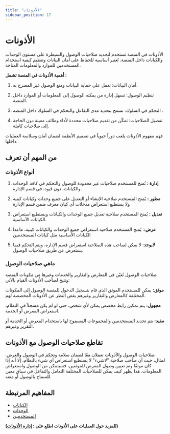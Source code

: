 ```yaml
---
title: "الأذونات"
sidebar_position: 17
---
```


# الأذونات

الأذونات في المنصة تستخدم لتحديد صلاحيات الوصول والسيطرة على مستوى الوحدات والكيانات داخل المنصة. تُعتبر أساسية للحفاظ على أمان البيانات وتنظيم كيفية استخدام المستخدمين للموارد والمعلومات المتاحة.



**أهمية الأذونات في المنصة تشمل :**

1. أمان البيانات: تعمل على حماية البيانات ومنع الوصول غير المصرح به.

2. تنظيم الوصول: تسهل إدارة من يمكنه الوصول إلى المعلومات أو الموارد داخل المنصة.

3. التحكم في السلوك: تسمح بتحديد مدى التفاعل والتحكم في السلوك داخل المنصة .

4. تفصيل الصلاحيات: تمكّن من تقديم صلاحيات محددة لأداء وظائف معينة دون الحاجة إلى صلاحيات كاملة.

فهم مفهوم الأذونات يلعب دوراً حيوياً في تصميم الأنظمة لضمان أمان وسلاسة العمليات داخلها.



## من المهم أن تعرف 

### أنواع الأذونات 

1. **إدارة :** تُمنح للمستخدم صلاحيات غير محدودة للوصول والتحكم في كافة الوحدات والكيانات، دون قيود، في قسم الإدارة.

2. **مطور :** يًمنح المستخدم صلاحية الإنشاء أو التعديل على جميع وحدات وكيانات كبنية ولا يستطيع استعراض مدخلات أي كيان معرف ضمن قسم الإدارة

3. **تعديل :**  يًمنح المستخدم صلاحية تعديل جميع الوحدات والكيانات ويستطيع استعراض الكيانات الأساسية.

4. **عرض:**: يًمنح المستخدم صلاحية استعراض جميع الوحدات والكيانات كبنية، ماعدا الكيانات الأساسية مثل كيانات المستخدمين

5. **لايوجد**: لا يمكن لصاحب هذه الصلاحية استعراض قسم الإدارة، ويتم التحكم فيما يستعرض عن طريق صلاحيات الوصول.


### ماهي صلاحيات الوصول 
صلاحيات الوصول تُعيّن في المعارض والتقارير والخدمات وغيرها من مكونات المنصة وتتيح لصاحب الأذونات القيام بالآتي:

**موثق:** يمكن للمستخدم الموثق الذي قام بتسجيل الدخول للمنصة الوصول إلى المكونات المختلفة كالمعارض والتقارير وغيرهم بغض النظر عن الأذونات المخصصة لهم.

**مجهول:** يتم تمكين رابط مخصص يمكن لأي شخص، حتى لو لم يكن مسجلاً في النظام، استعراض المعرض أو الخدمة.

**مقيد:** يتم تحديد المستخدمين والمجموعات المسموح لها باستخدام المعرض أو الخدمة أو التقرير وغيرهم.

## تقاطع صلاحيات الوصول مع الأذونات

صلاحيات الوصول والأذونات تعملان معًا لضمان سلامة وتحكم في الوصول والعرض. لمثال، حيث أن صاحب صلاحية "لاشيء" لا يستطيع استعراض أي شيء بالنظام، إلا أنه إذا كان موثقًا وتم تعيين وصول المعرض للموثقين، فسيتمكن من الوصول واستعراض المعلومات. هذا يظهر كيف يمكن للصلاحيات المختلفة التعامل والتفاعل في سياق معين للسماح بالوصول أو منعه.


## المفاهيم المرتبطة 
- [الكيانات](./entities.md)
- [الوحدات](./modules.md)
- [المستخدمين](./users.md)

**(للمزيد حول العمليات على الأذونات اطلع على : [إدارة الأذونات](../../data-management/permissions.md))**
